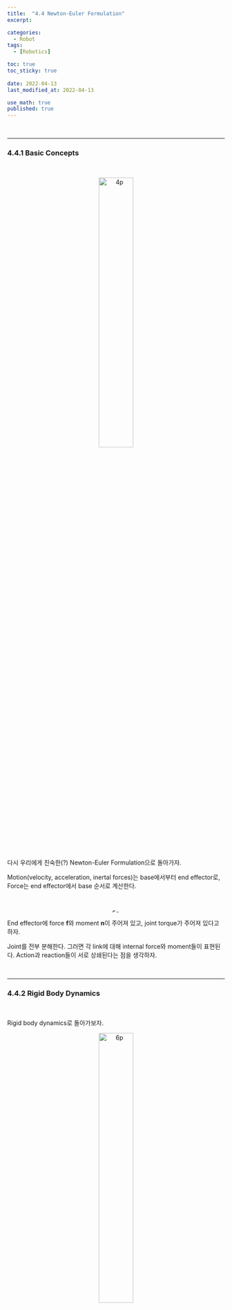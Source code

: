 ```yaml
---
title:  "4.4 Newton-Euler Formulation"
excerpt: 

categories:
  - Robot
tags:
  - [Robotics]

toc: true
toc_sticky: true
 
date: 2022-04-13
last_modified_at: 2022-04-13

use_math: true
published: true
---
```


<br>

***

### 4.4.1 Basic Concepts

<br>

<p align="center"><img src="/assets/image/robot/ch4/4.11.jpg" width="40%" height="40%" title="" alt="4p"><br/></p>

다시 우리에게 친숙한(?) Newton-Euler Formulation으로 돌아가자.

Motion(velocity, acceleration, inertal forces)는 base에서부터 end effector로, Force는 end effector에서 base 순서로 계산한다.

<br>

<p align="center"><img src="/assets/image/robot/ch4/4.12.jpg" width="70%" height="7-%" title="" alt="5p"><br/></p>

End effector에 force $\textbf{f}$와 moment $\textbf{n}$이 주어져 있고, joint torque가 주어져 있다고 하자.

Joint를 전부 분해한다. 그러면 각 link에 대해 internal force와 moment들이 표현된다. Action과 reaction들이 서로 상쇄된다는 점을 생각하자.

<br>

***

### 4.4.2 Rigid Body Dynamics

<br>

Rigid body dynamics로 돌아가보자.

<p align="center"><img src="/assets/image/robot/ch4/4.13.jpg" width="40%" height="40%" title="" alt="6p"><br/></p>


Translational motion,

$$
m \dot{\textbf{v}_C} = m \textbf{a} = \textbf{F}
$$

Rotation motion,

$$
\textbf{I}_C \dot{\boldsymbol{\omega}} + \boldsymbol{\omega} \times \textbf{I}_C \boldsymbol{\omega} = \textbf{N}
$$

여기서, $C$는 center of mass

<br>

#### Angular Acceleration

<p align="center"><img src="/assets/image/robot/ch4/4.14.jpg" width="50%" height="50%" title="" alt="7p"><br/></p>

3.2.9 참조.

$$
\boldsymbol{\omega}_i = \boldsymbol{\omega}_{i-1} + \dot{\theta}_i \hat{\textbf{z}}_{i-1} \\

\dot{\boldsymbol{\omega}}_i = \dot{\boldsymbol{\omega}}_{i-1} + \dot{\theta}_i (\boldsymbol{\omega}_{i-1} \times \hat{\textbf{z}}_{i-1}) + \ddot{\theta}_i \hat{\textbf{z}}_{i-1}
$$

Velocity에 대한 recursive equation으로부터 얻을 수 있다.

<br>

#### Linear Acceleration

<p align="center"><img src="/assets/image/robot/ch4/4.15.jpg" width="50%" height="50%" title="" alt="8p"><br/></p>

3.2.9 참조. 조금 더 복잡하다.

Inceremental velocity를 다음과 같이 정의하자. Prismatic joint라면 $0$이 아닐 것이다.

$$
\textbf{V}_i = \dot{d}_i \hat{\textbf{z}}_{i-1}
$$

그러면,

$$
\textbf{v}_i = \textbf{v}_{i-1} + \boldsymbol{\omega}_i \times {}^{i-1}\textbf{P}_i + \textbf{V}_i
$$

Derivative를 취하면

$$
\begin{align*}
\dot{\textbf{v}}_i &= \dot{\textbf{v}}_{i-1} + \dot{\boldsymbol{\omega}}_i \times {}^{i-1}\textbf{P}_i + \boldsymbol{\omega}_i \times {}^{i-1}\dot{\textbf{P}}_i + \dot{\textbf{V}}_i \\
&= \dot{\textbf{v}}_{i-1} + \dot{\boldsymbol{\omega}}_i \times {}^{i-1}\textbf{P}_i + \boldsymbol{\omega}_i \times (\boldsymbol{\omega}_i \times {}^{i-1}\textbf{P}_i) + 2 \dot{d}_i \boldsymbol{\omega}_i \times \hat{\textbf{z}}_{i-1} + \ddot{d}_i \hat{\textbf{z}}_{i-1}
\end{align*}
$$

위 그림에서, $${}^{i-1}\textbf{P}_i = a_i \hat{\textbf{x}}_{i-1} + d_i \hat{\textbf{z}}_{i-1}$$. DH parameter를 기억하자.

<br>

Center of mass에 대해 나타내면,

$$
\textbf{v}_{C_i} = \textbf{v}_{i-1} + \boldsymbol{\omega}_i \times \textbf{p}_{C_i} \\
\dot{\textbf{v}}_{C_i} = \dot{\textbf{v}}_{i-1} + \dot{\boldsymbol{\omega}}_i \times \textbf{p}_{C_i} + \boldsymbol{\omega}_i \times (\boldsymbol{\omega}_i \times \textbf{p}_{C_i})
$$

이렇게 linear/angular acceleration에 대한 recursive equation 완성. $0$에서 시작해서 $n$으로 가는 <span style="color:red">**outward iteration**</span> 형태이다.

<br>

***

### 4.4.3 Dynamic Forces on Link

<br>

<p align="center"><img src="/assets/image/robot/ch4/4.16.jpg" width="50%" height="50%" title="" alt="11p"><br/></p>

Link $i$에 작용하는 internal force와 moment는

$$
\textbf{F}_i = m_i \dot{\textbf{v}}_{C_i} \\ 
\textbf{N}_i = \textbf{I}_{C_i} \dot{\boldsymbol{\omega}}_i + \boldsymbol{\omega}_i \times \textbf{I}_{C_i} \boldsymbol{\omega}_i
$$

여기에 force/moment balance.

$$
\textbf{F}_i = \sum \textrm{forces} \\
\textbf{N}_i = \sum \textrm{moments}
$$

<br>

이제 계산해 보자.

$$
\textbf{F}_i = \textbf{f}_i - \textbf{f}_{i+1} \\
\textbf{N}_i = \textbf{n}_i - \textbf{n}_{i+1} + (-\textbf{p}_{C_i}) \times \textbf{f}_i + ({}^{i-1}\textbf{P}_i - \textbf{p}_{C_i}) \times (-\textbf{f}_{i+1})
$$

그런데 여기서 문제가 하나 있다. Mass는 어디로 갔지? Gravity는?

지금 상황에서는 필요없다. 일단 gravity-free space에서 움직인다고 가정하고, gravity term은 나중에 추가하기로 하자.

Recursive equation으로 만들자. 즉 link $i$에 대한 식으로 정리하면,

$$
\textbf{f}_i = \textbf{F}_i = \textbf{f}_{i+1} \\
\textbf{n}_i = \textbf{N}_i + \textbf{n}_{i+1} + \textbf{p}_{C_i} \times \textbf{F}_i + {}^{i-1}\textbf{P}_i \times \textbf{f}_{i+1}
$$

따라서 이 식은 velocity와는 반대로 $n$에서 $0$으로 가는 <span style="color:red">**inward iteration**</span> 형태이다. End effector에 주어진 힘과 모멘트로부터 joint를 거슬러 올라가는 방식이기 때문.

이를 토대로 joint torque를 계산하면

$$
\tau_i = 
\begin{cases}
\textbf{n}_i^T \hat{\textbf{z}}_{i-1} & \textrm{  Revolute}\\
\textbf{f}_i^T \hat{\textbf{z}}_{i-1} & \textrm{  Prismatic}\\
\end{cases}
$$

<br>

***

### 4.4.4 Gravity

<br>

Gravity를 고려하면 어떻게 될까? Ground에서 중력 가속도를 ${}^{0}\dot{\textbf{v}}_0 = \textbf{g}$로 두자.

그런데, 우리는 가속도에 대한 방정식을 recursive equation으로 계산했으므로, 공통되는 중력 가속도는 모조리 상쇄되고 만다.

따라서 중력을 고려한 운동 방정식 역시 똑같다!